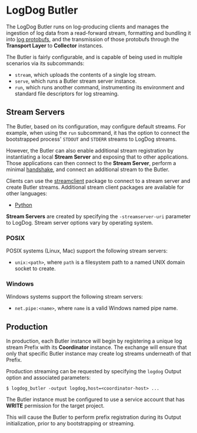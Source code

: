 LogDog Butler
=============

The LogDog Butler runs on log-producing clients and manages the ingestion of
log data from a read-forward stream, formatting and bundling it into [log
protobufs](../../../api/logpb), and the transmission of those protobufs through
the **Transport Layer** to **Collector** instances.

The Butler is fairly configurable, and is capable of being used in multiple
scenarios via its subcommands:

* `stream`, which uploads the contents of a single log stream.
* `serve`, which runs a Butler stream server instance.
* `run`, which runs another command, instrumenting its environment and standard
  file descriptors for log streaming.

## Stream Servers

The Butler, based on its configuration, may configure default streams. For
example, when using the `run` subcommand, it has the option to connect the
bootstrapped process' `STDOUT` and `STDERR` streams to LogDog streams.

However, the Butler can also enable additional stream registration by
instantiating a local **Stream Server** and exposing that to other applications.
Those applications can then connect to the **Stream Server**, perform a minimal
[handshake](../../butlerproto), and connect an additional stream to the Butler.

Clients can use the [streamclient](../../butlerlib/streamclient) package to
connect to a stream server and create Butler streams. Additional stream client
packages are available for other languages:

* [Python](https://github.com/luci/luci-py/tree/master/client/libs/logdog)

**Stream Servers** are created by specifying the `-streamserver-uri` parameter
to LogDog. Stream server options vary by operating system.

### POSIX

POSIX systems (Linux, Mac) support the following stream servers:

* `unix:<path>`, where `path` is a filesystem path to a named UNIX domain socket
  to create.

### Windows

Windows systems support the following stream servers:

* `net.pipe:<name>`, where `name` is a valid Windows named pipe name.

## Production

In production, each Butler instance will begin by registering a unique log
stream Prefix with its **Coordinator** instance. The exchange will ensure that
only that specific Butler instance may create log streams underneath of that
Prefix.

Production streaming can be requested by specifying the `logdog` Output option
and associated parameters:

```shell
$ logdog_butler -output logdog,host=<coordinator-host> ...
```

The Butler instance must be configured to use a service account that has
**WRITE** permission for the target project.

This will cause the Butler to perform prefix registration during its Output
initialization, prior to any bootstrapping or streaming.
